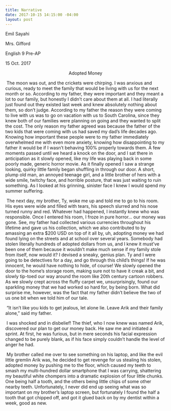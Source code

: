 ```yaml
---
title: Narrative
date: 2017-10-15 14:15:00 -04:00
layout: post
---
```


Emil Sayahi<br>  



Mrs. Gifford<br> 



English 9 Pre-AP<br> 



15 Oct. 2017<br> 



<p align="center">Adopted Money</p>

​   The moon was out, and the crickets were chirping. I was anxious and curious, ready to meet the family that would be living with us for the next month or so. According to my father, they were important and they meant a lot to our family, but honestly I didn’t care about them at all. I had literally just found out they existed last week and knew absolutely nothing about them, so don’t judge. According to my father the reason they were coming to live with us was to go on vacation with us to South Carolina, since they knew both of our families were planning on going and they wanted to split the cost. The only reason my father agreed was because the father of the two kids that were coming with us had saved my dad’s life decades ago. Knowing how important these people were to my father immediately overwhelmed me with even more anxiety, knowing how disappointing to my father it would be if I wasn’t behaving 100% properly towards them. A few moments passed until we heard a knock on the door, and I sat there in anticipation as it slowly opened, like my life was playing back in some poorly made, generic horror movie. As it finally opened I saw a strange looking, quirky little family began shuffling in through our door. A short, plump old man, an annoyed teenage girl, and a little brother of hers with a wide smile, twitchy face, and horrible posture, that was just waiting to ruin something. As I looked at his grinning, sinister face I knew I would spend my summer suffering.

​   The next day, my brother, Ty, woke me up and told me to go to his room. His eyes were wide and filled with tears, his speech slurred and his nose turned runny and red. Whatever had happened, I instantly knew who was responsible. Once I entered his room, I froze in pure horror… our money was gone. See, my father had collected various currencies throughout his lifetime and gave us his collection, which we also contributed to by amassing an extra $200 USD on top of it all by, uh, adopting money we had found lying on the streets and at school over several years. Somebody had stolen literally hundreds of adopted dollars from us, and I knew it must’ve been one of them because it wouldn’t make much sense if my family stole from itself, now would it? I devised a sneaky, genius plan. Ty and I were going to be detectives for a day, and go through this child’s things! If he was innocent, he would have nothing to hide, of course! We slowly opened the door to the home’s storage room, making sure not to have it creak a bit, and slowly tip-toed our way around the room like 20th century cartoon robbers. As we slowly crept across the fluffy carpet we, unsurprisingly, found our sparkling money that we had worked so hard for, by being born. What did surprise me, however, was the fact that my father didn’t believe the two of us one bit when we told him of our tale.

​   “It isn’t like you kids to get jealous, let alone lie. Leave Arik and their family alone,” said my father.

​   I was shocked and in disbelief! The thief, who I now knew was named Arik, discovered our plan to get our money back. He saw me and initiated a sprint. At first, he was furious, but in mere seconds his facial expression changed to be purely blank, as if his face simply couldn’t handle the level of anger he had.

​   My brother called me over to see something on his laptop, and like the evil little gremlin Arik was, he decided to get revenge for us stealing his stolen, adopted money by pushing me to the floor, which caused my teeth to smash my multi-hundred dollar smartphone that I was carrying, shattering my beautiful white chompers into a dramatic explosion of four little chunks. One being half a tooth, and the others being little chips of some other nearby teeth. Unfortunately, I never did end up seeing what was so important on my brother’s laptop screen, but fortunately I found the half a tooth that got chipped off, and got it glued back on by my dentist within a week, good as new.
